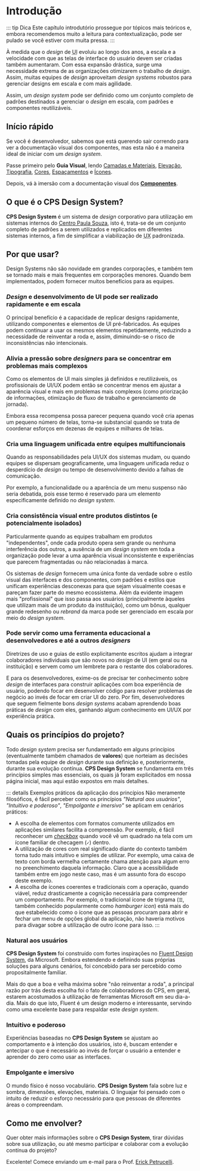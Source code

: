 # Introdução

::: tip Dica
Este capítulo introdutório prossegue por tópicos mais teóricos e, embora recomendemos muito a leitura para contextualização, pode ser pulado se você estiver com muita pressa.
:::

À medida que o _design_ de <abbr title="User Interface">UI</abbr> evoluiu ao longo dos anos, a escala e a velocidade com que as telas de interface do usuário devem ser criadas também aumentaram. Com essa expansão drástica, surge uma necessidade extrema de as organizações otimizarem o trabalho de _design_. Assim, muitas equipes de _design_ aproveitam _design systems_ robustos para gerenciar designs em escala e com mais agilidade.

Assim, um _design system_ pode ser definido como um conjunto completo de padrões destinados a gerenciar o _design_ em escala, com padrões e componentes reutilizáveis.

## Início rápido

Se você é desenvolvedor, sabemos que está querendo sair correndo para ver a documentação visual dos componentes, mas esta não é a maneira ideal de iniciar com um _design system_.

Passe primeiro pelo **Guia Visual**, lendo [Camadas e Materiais](./camadas-e-materiais.md), [Elevação](./elevacao.md), [Tipografia](./tipografia.md), [Cores](./cores.md), [Espaçamentos](./espacamentos.md) e [Ícones](./camadas-e-materiais.md).

Depois, vá à imersão com a documentação visual dos [**Componentes**](../componentes/).

## O que é o CPS Design System?

**CPS Design System** é um sistema de _design_ corporativo para utilização em sistemas internos do [Centro Paula Souza](https://www.cps.sp.gov.br/), isto é, trata-se de um conjunto completo de padrões a serem utilizados e replicados em diferentes sistemas internos, a fim de simplificar a viabilização de <abbr title="User Experience">UX</abbr> padronizada.

## Por que usar?

Design Systems não são novidade em grandes corporações, e também tem se tornado mais e mais frequentes em corporações menores. Quando bem implementados, podem fornecer muitos benefícios para as equipes.

### _Design_ e desenvolvimento de UI pode ser realizado rapidamente e em escala

O principal benefício é a capacidade de replicar designs rapidamente, utilizando componentes e elementos de UI pré-fabricados. As equipes podem continuar a usar os mesmos elementos repetidamente, reduzindo a necessidade de reinventar a roda e, assim, diminuindo-se o risco de inconsistências não intencionais.

### Alivia a pressão sobre _designers_ para se concentrar em problemas mais complexos

Como os elementos de UI mais simples já definidos e reutilizáveis, os profissionais de UI/UX podem então se concentrar menos em ajustar a aparência visual e mais em problemas mais complexos (como priorização de informações, otimização de fluxo de trabalho e gerenciamento de jornada).

Embora essa recompensa possa parecer pequena quando você cria apenas um pequeno número de telas, torna-se substancial quando se trata de coordenar esforços em dezenas de equipes e milhares de telas.

### Cria uma linguagem unificada entre equipes multifuncionais

Quando as responsabilidades pela UI/UX dos sistemas mudam, ou quando equipes se dispersam geograficamente, uma linguagem unificada reduz o desperdício de _design_ ou tempo de desenvolvimento devido a falhas de comunicação.

Por exemplo, a funcionalidade ou a aparência de um menu suspenso não seria debatida, pois esse termo é reservado para um elemento especificamente definido no _design system_.

### Cria consistência visual entre produtos distintos (e potencialmente isolados)

Particularmente quando as equipes trabalham em produtos "independentes", onde cada produto opera sem grande ou nenhuma interferência dos outros, a ausência de um _design system_ em toda a organização pode levar a uma aparência visual inconsistente e experiências que parecem fragmentadas ou não relacionadas à marca.

Os sistemas de _design_ fornecem uma única fonte da verdade sobre o estilo visual das interfaces e dos componentes, com padrões e estilos que unificam experiências desconexas para que sejam visualmente coesas e pareçam fazer parte do mesmo ecossistema. Além da evidente imagem mais "profissional" que isso passa aos usuários (principalmente àqueles que utilizam mais de um produto da instituição), como um bônus, qualquer grande redesenho ou _rebrand_ da marca pode ser gerenciado em escala por meio do _design system_.

### Pode servir como uma ferramenta educacional a desenvolvedores e até a outros _designers_

Diretrizes de uso e guias de estilo explicitamente escritos ajudam a integrar colaboradores individuais que são novos no _design_ de UI (em geral ou na instituição) e servem como um lembrete para o restante dos colaboradores.

E para os desenvolvedores, exime-os de precisar ter conhecimento sobre _design_ de interfaces para construir aplicações com boa experiência de usuário, podendo focar em desenvolver código para resolver problemas de negócio ao invés de focar em criar UI do zero. Por fim, desenvolvedores que seguem fielmente bons _design systems_ acabam aprendendo boas práticas de _design_ com eles, ganhando algum conhecimento em UI/UX por experiência prática.

## Quais os princípios do projeto?

Todo _design system_ precisa ser fundamentado em alguns princípios (eventualmente também chamados de **valores**) que norteiam as decisões tomadas pela equipe de _design_ durante sua definição e, posteriormente, durante sua evolução contínua. **CPS Design System** se fundamenta em três princípios simples mas essenciais, os quais já foram explicitados em nossa página inicial, mas aqui estão expostos em mais detalhes.

::: details Exemplos práticos da aplicação dos princípios
Não meramente filosóficos, é fácil perceber como os princípios _"Natural aos usuários"_, _"Intuitivo e poderoso"_, _"Empolgante e imersivo"_ se aplicam em cenários práticos:
- A escolha de elementos com formatos comumente utilizados em aplicações similares facilita a compreensão. Por exemplo, é fácil reconhecer um [_checkbox_](../componentes/check-field.md) quando você vê um quadrado na tela com um ícone familiar de checagem (`✓`) dentro.
- A utilização de cores com real significado diante do contexto também torna tudo mais intuitivo e simples de utilizar. Por exemplo, uma caixa de texto com borda vermelha certamente chama atenção para algum erro no preenchimento daquela informação. Claro que a acessibilidade também entre em jogo neste caso, mas é um assunto fora do escopo deste exemplo.
- A escolha de ícones coerentes e tradicionais com a operação, quando viável, reduz drasticamente a cognição necessária para compreender um comportamento. Por exemplo, o tradicional ícone de trigrama (`☰`, também conhecido popularmente como _hamburger icon_) está mais do que estabelecido como o ícone que as pessoas procuram para abrir e fechar um menu de opções global da aplicação, não haveria motivos para divagar sobre a utilização de outro ícone para isso.
:::

### Natural aos usuários

**CPS Design System** foi construído com fortes inspirações no [Fluent Design System](https://www.microsoft.com/design/fluent/#/), da Microsoft. Embora estendendo e definindo suas próprias soluções para alguns cenários, foi concebido para ser percebido como propositalmente familiar.

Mais do que a boa e velha máxima sobre "não reinventar a roda", a principal razão por trás desta escolha foi o fato de colaboradores do CPS, em geral, estarem acostumados à utilização de ferramentas Microsoft em seu dia-a-dia. Mais do que isto, Fluent é um design moderno e interessante, servindo como uma excelente base para respaldar este _design system_.

### Intuitivo e poderoso

Experiências baseadas no **CPS Design System** se ajustam ao comportamento e à intenção dos usuários, isto é, buscam entender e antecipar o que é necessário ao invés de forçar o usuário a entender e aprender do zero como usar as interfaces.

### Empolgante e imersivo

O mundo físico é nosso vocabulário. **CPS Design System** fala sobre luz e sombra, dimensões, elevações, materiais. O linguajar foi pensado com o intuito de reduzir o esforço necessário para que pessoas de diferentes áreas o compreendam.

## Como me envolver?

Quer obter mais informações sobre o **CPS Design System**, tirar dúvidas sobre sua utilização, ou até mesmo participar e colaborar com a evolução contínua do projeto?

Excelente! Comece enviando um e-mail para o Prof. [Erick Petrucelli](mailto:erick.petrucelli@cps.sp.gov.br).

